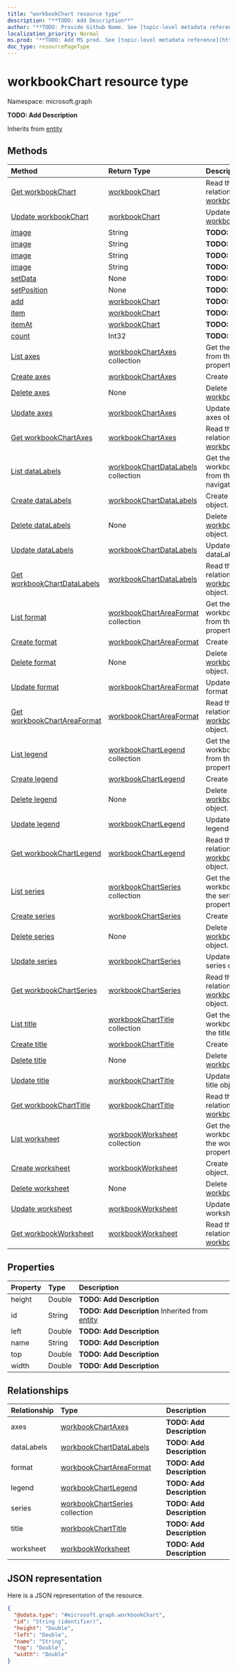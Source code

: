 ```yaml
---
title: "workbookChart resource type"
description: "**TODO: Add Description**"
author: "**TODO: Provide Github Name. See [topic-level metadata reference](https://msgo.azurewebsites.net/add/document/guidelines/metadata.html#topic-level-metadata)**"
localization_priority: Normal
ms.prod: "**TODO: Add MS prod. See [topic-level metadata reference](https://msgo.azurewebsites.net/add/document/guidelines/metadata.html#topic-level-metadata)**"
doc_type: resourcePageType
---
```


# workbookChart resource type


Namespace: microsoft.graph

**TODO: Add Description**


Inherits from [entity](../resources/entity.md)

## Methods
|Method|Return Type|Description|
|:---|:---|:---|
|[Get workbookChart](../api/workbookchart-get.md)|[workbookChart](../resources/workbookchart.md)|Read the properties and relationships of a [workbookChart](../resources/workbookchart.md) object.|
|[Update workbookChart](../api/workbookchart-update.md)|[workbookChart](../resources/workbookchart.md)|Update the properties of a [workbookChart](../resources/workbookchart.md) object.|
|[image](../api/workbookchart-image.md)|String|**TODO: Add Description**|
|[image](../api/workbookchart-image.md)|String|**TODO: Add Description**|
|[image](../api/workbookchart-image.md)|String|**TODO: Add Description**|
|[image](../api/workbookchart-image.md)|String|**TODO: Add Description**|
|[setData](../api/workbookchart-setdata.md)|None|**TODO: Add Description**|
|[setPosition](../api/workbookchart-setposition.md)|None|**TODO: Add Description**|
|[add](../api/workbookchart-add.md)|[workbookChart](../resources/workbookchart.md)|**TODO: Add Description**|
|[item](../api/workbookchart-item.md)|[workbookChart](../resources/workbookchart.md)|**TODO: Add Description**|
|[itemAt](../api/workbookchart-itemat.md)|[workbookChart](../resources/workbookchart.md)|**TODO: Add Description**|
|[count](../api/workbookchart-count.md)|Int32|**TODO: Add Description**|
|[List axes](../api/workbookchart-list-axes.md)|[workbookChartAxes](../resources/workbookchartaxes.md) collection|Get the workbookChartAxes from the axes navigation property.|
|[Create axes](../api/workbookchart-post-axes.md)|[workbookChartAxes](../resources/workbookchartaxes.md)|Create a new axes object.|
|[Delete axes](../api/workbookchart-delete-axes.md)|None|Delete an [workbookChartAxes](../resources/workbookchartaxes.md) object.|
|[Update axes](../api/workbookchart-update-axes.md)|[workbookChartAxes](../resources/workbookchartaxes.md)|Update the properties of an axes object.|
|[Get workbookChartAxes](../api/workbookchartaxes-get.md)|[workbookChartAxes](../resources/workbookchartaxes.md)|Read the properties and relationships of a [workbookChartAxes](../resources/workbookchartaxes.md) object.|
|[List dataLabels](../api/workbookchart-list-datalabels.md)|[workbookChartDataLabels](../resources/workbookchartdatalabels.md) collection|Get the workbookChartDataLabels from the dataLabels navigation property.|
|[Create dataLabels](../api/workbookchart-post-datalabels.md)|[workbookChartDataLabels](../resources/workbookchartdatalabels.md)|Create a new dataLabels object.|
|[Delete dataLabels](../api/workbookchart-delete-datalabels.md)|None|Delete a [workbookChartDataLabels](../resources/workbookchartdatalabels.md) object.|
|[Update dataLabels](../api/workbookchart-update-datalabels.md)|[workbookChartDataLabels](../resources/workbookchartdatalabels.md)|Update the properties of a dataLabels object.|
|[Get workbookChartDataLabels](../api/workbookchartdatalabels-get.md)|[workbookChartDataLabels](../resources/workbookchartdatalabels.md)|Read the properties and relationships of a [workbookChartDataLabels](../resources/workbookchartdatalabels.md) object.|
|[List format](../api/workbookchart-list-format.md)|[workbookChartAreaFormat](../resources/workbookchartareaformat.md) collection|Get the workbookChartAreaFormats from the format navigation property.|
|[Create format](../api/workbookchart-post-format.md)|[workbookChartAreaFormat](../resources/workbookchartareaformat.md)|Create a new format object.|
|[Delete format](../api/workbookchart-delete-format.md)|None|Delete a [workbookChartAreaFormat](../resources/workbookchartareaformat.md) object.|
|[Update format](../api/workbookchart-update-format.md)|[workbookChartAreaFormat](../resources/workbookchartareaformat.md)|Update the properties of a format object.|
|[Get workbookChartAreaFormat](../api/workbookchartareaformat-get.md)|[workbookChartAreaFormat](../resources/workbookchartareaformat.md)|Read the properties and relationships of a [workbookChartAreaFormat](../resources/workbookchartareaformat.md) object.|
|[List legend](../api/workbookchart-list-legend.md)|[workbookChartLegend](../resources/workbookchartlegend.md) collection|Get the workbookChartLegends from the legend navigation property.|
|[Create legend](../api/workbookchart-post-legend.md)|[workbookChartLegend](../resources/workbookchartlegend.md)|Create a new legend object.|
|[Delete legend](../api/workbookchart-delete-legend.md)|None|Delete a [workbookChartLegend](../resources/workbookchartlegend.md) object.|
|[Update legend](../api/workbookchart-update-legend.md)|[workbookChartLegend](../resources/workbookchartlegend.md)|Update the properties of a legend object.|
|[Get workbookChartLegend](../api/workbookchartlegend-get.md)|[workbookChartLegend](../resources/workbookchartlegend.md)|Read the properties and relationships of a [workbookChartLegend](../resources/workbookchartlegend.md) object.|
|[List series](../api/workbookchart-list-series.md)|[workbookChartSeries](../resources/workbookchartseries.md) collection|Get the workbookChartSeries from the series navigation property.|
|[Create series](../api/workbookchart-post-series.md)|[workbookChartSeries](../resources/workbookchartseries.md)|Create a new series object.|
|[Delete series](../api/workbookchart-delete-series.md)|None|Delete a [workbookChartSeries](../resources/workbookchartseries.md) object.|
|[Update series](../api/workbookchart-update-series.md)|[workbookChartSeries](../resources/workbookchartseries.md)|Update the properties of a series object.|
|[Get workbookChartSeries](../api/workbookchartseries-get.md)|[workbookChartSeries](../resources/workbookchartseries.md)|Read the properties and relationships of a [workbookChartSeries](../resources/workbookchartseries.md) object.|
|[List title](../api/workbookchart-list-title.md)|[workbookChartTitle](../resources/workbookcharttitle.md) collection|Get the workbookChartTitles from the title navigation property.|
|[Create title](../api/workbookchart-post-title.md)|[workbookChartTitle](../resources/workbookcharttitle.md)|Create a new title object.|
|[Delete title](../api/workbookchart-delete-title.md)|None|Delete a [workbookChartTitle](../resources/workbookcharttitle.md) object.|
|[Update title](../api/workbookchart-update-title.md)|[workbookChartTitle](../resources/workbookcharttitle.md)|Update the properties of a title object.|
|[Get workbookChartTitle](../api/workbookcharttitle-get.md)|[workbookChartTitle](../resources/workbookcharttitle.md)|Read the properties and relationships of a [workbookChartTitle](../resources/workbookcharttitle.md) object.|
|[List worksheet](../api/workbookchart-list-worksheet.md)|[workbookWorksheet](../resources/workbookworksheet.md) collection|Get the workbookWorksheets from the worksheet navigation property.|
|[Create worksheet](../api/workbookchart-post-worksheet.md)|[workbookWorksheet](../resources/workbookworksheet.md)|Create a new worksheet object.|
|[Delete worksheet](../api/workbookchart-delete-worksheet.md)|None|Delete a [workbookWorksheet](../resources/workbookworksheet.md) object.|
|[Update worksheet](../api/workbookchart-update-worksheet.md)|[workbookWorksheet](../resources/workbookworksheet.md)|Update the properties of a worksheet object.|
|[Get workbookWorksheet](../api/workbookworksheet-get.md)|[workbookWorksheet](../resources/workbookworksheet.md)|Read the properties and relationships of a [workbookWorksheet](../resources/workbookworksheet.md) object.|

## Properties
|Property|Type|Description|
|:---|:---|:---|
|height|Double|**TODO: Add Description**|
|id|String|**TODO: Add Description** Inherited from [entity](../resources/entity.md)|
|left|Double|**TODO: Add Description**|
|name|String|**TODO: Add Description**|
|top|Double|**TODO: Add Description**|
|width|Double|**TODO: Add Description**|

## Relationships
|Relationship|Type|Description|
|:---|:---|:---|
|axes|[workbookChartAxes](../resources/workbookchartaxes.md)|**TODO: Add Description**|
|dataLabels|[workbookChartDataLabels](../resources/workbookchartdatalabels.md)|**TODO: Add Description**|
|format|[workbookChartAreaFormat](../resources/workbookchartareaformat.md)|**TODO: Add Description**|
|legend|[workbookChartLegend](../resources/workbookchartlegend.md)|**TODO: Add Description**|
|series|[workbookChartSeries](../resources/workbookchartseries.md) collection|**TODO: Add Description**|
|title|[workbookChartTitle](../resources/workbookcharttitle.md)|**TODO: Add Description**|
|worksheet|[workbookWorksheet](../resources/workbookworksheet.md)|**TODO: Add Description**|

## JSON representation
Here is a JSON representation of the resource.
<!-- {
  "blockType": "resource",
  "keyProperty": "id",
  "@odata.type": "microsoft.graph.workbookChart",
  "baseType": "microsoft.graph.entity",
  "openType": false
}
-->
``` json
{
  "@odata.type": "#microsoft.graph.workbookChart",
  "id": "String (identifier)",
  "height": "Double",
  "left": "Double",
  "name": "String",
  "top": "Double",
  "width": "Double"
}
```


